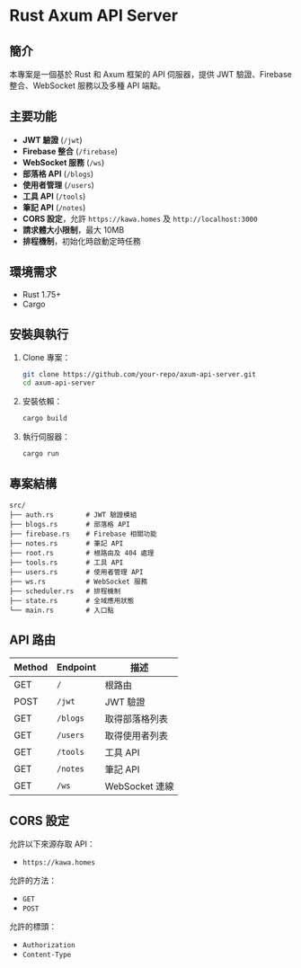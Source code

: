 # Rust Axum API Server

## 簡介
本專案是一個基於 Rust 和 Axum 框架的 API 伺服器，提供 JWT 驗證、Firebase 整合、WebSocket 服務以及多種 API 端點。

## 主要功能
- **JWT 驗證** (`/jwt`)
- **Firebase 整合** (`/firebase`)
- **WebSocket 服務** (`/ws`)
- **部落格 API** (`/blogs`)
- **使用者管理** (`/users`)
- **工具 API** (`/tools`)
- **筆記 API** (`/notes`)
- **CORS 設定**，允許 `https://kawa.homes` 及 `http://localhost:3000`
- **請求體大小限制**，最大 10MB
- **排程機制**，初始化時啟動定時任務

## 環境需求
- Rust 1.75+
- Cargo

## 安裝與執行
1. Clone 專案：
   ```sh
   git clone https://github.com/your-repo/axum-api-server.git
   cd axum-api-server
   ```
2. 安裝依賴：
   ```sh
   cargo build
   ```
3. 執行伺服器：
   ```sh
   cargo run
   ```

## 專案結構
```
src/
├── auth.rs        # JWT 驗證模組
├── blogs.rs       # 部落格 API
├── firebase.rs    # Firebase 相關功能
├── notes.rs       # 筆記 API
├── root.rs        # 根路由及 404 處理
├── tools.rs       # 工具 API
├── users.rs       # 使用者管理 API
├── ws.rs          # WebSocket 服務
├── scheduler.rs   # 排程機制
├── state.rs       # 全域應用狀態
└── main.rs        # 入口點
```

## API 路由
| Method | Endpoint      | 描述 |
|--------|-------------|------|
| GET    | `/`         | 根路由 |
| POST   | `/jwt`      | JWT 驗證 |
| GET    | `/blogs`    | 取得部落格列表 |
| GET    | `/users`    | 取得使用者列表 |
| GET    | `/tools`    | 工具 API |
| GET    | `/notes`    | 筆記 API |
| GET    | `/ws`       | WebSocket 連線 |

## CORS 設定
允許以下來源存取 API：
- `https://kawa.homes`

允許的方法：
- `GET`
- `POST`

允許的標頭：
- `Authorization`
- `Content-Type`

